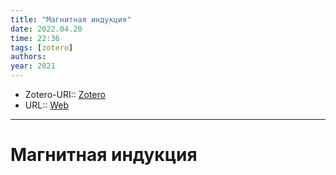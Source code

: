 ```yaml
---
title: "Магнитная индукция"
date: 2022.04.20
time: 22:36
tags: [zotero]
authors: 
year: 2021
---
```


- Zotero-URI:: [Zotero](zotero://select/items/@MagnitnayaIndukciya2021)
- URL:: [Web](https://ru.wikipedia.org/w/index.php?title=%D0%9C%D0%B0%D0%B3%D0%BD%D0%B8%D1%82%D0%BD%D0%B0%D1%8F_%D0%B8%D0%BD%D0%B4%D1%83%D0%BA%D1%86%D0%B8%D1%8F&oldid=114320801)

---

# Магнитная индукция


